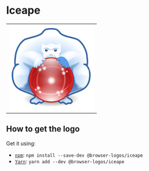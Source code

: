 Iceape
======

<!-- markdownlint-disable line-length no-inline-html -->
<table>
    <tr height=240>
        <td>
            <a href="https://github.com/alrra/browser-logos/tree/7f3fa1a7d745dccb6363cb237505fc560d57a2ff/src/archive/iceape">
                <img width=230 src="https://raw.githubusercontent.com/alrra/browser-logos/7f3fa1a7d745dccb6363cb237505fc560d57a2ff/src/archive/iceape/iceape.svg?sanitize=true" alt="Iceape browser logo">
            </a>
        </td>
    </tr>
</table>
<!-- markdownlint-enable line-length no-inline-html -->

How to get the logo
-------------------

Get it using:

* [`npm`][npm]: `npm install --save-dev @browser-logos/iceape`
* [`Yarn`][yarn]: `yarn add --dev @browser-logos/iceape`

<!-- Link labels: -->

[npm]: https://www.npmjs.com/
[yarn]: https://yarnpkg.com/
